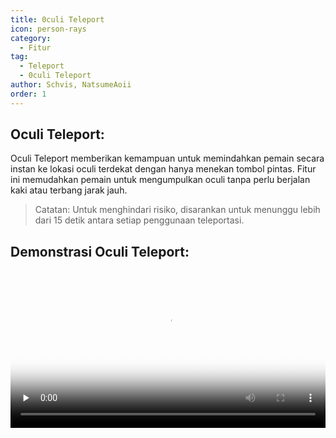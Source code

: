 ```yaml
---
title: 0culi Teleport
icon: person-rays
category:
  - Fitur
tag:
  - Teleport
  - 0culi Teleport
author: Schvis, NatsumeAoii
order: 1
---
```


## Oculi Teleport:

Oculi Teleport memberikan kemampuan untuk memindahkan pemain secara instan ke lokasi oculi terdekat dengan hanya menekan tombol pintas. Fitur ini memudahkan pemain untuk mengumpulkan oculi tanpa perlu berjalan kaki atau terbang jarak jauh.

> Catatan: Untuk menghindari risiko, disarankan untuk menunggu lebih dari 15 detik antara setiap penggunaan teleportasi.

## Demonstrasi Oculi Teleport:

<video controls preload="none" width="100%" poster="https://nextcloud.atruicardona.xyz/s/i4b27NoW8i4mNxn/preview"><source src="https://nextcloud.atruicardona.xyz/s/i4b27NoW8i4mNxn/download" type="video/mp4"></video>